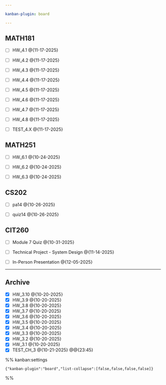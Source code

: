 ```yaml
---

kanban-plugin: board

---
```


## MATH181

- [ ] HW_4.1 @{11-17-2025}
- [ ] HW_4.2 @{11-17-2025}
- [ ] HW_4.3 @{11-17-2025}
- [ ] HW_4.4 @{11-17-2025}
- [ ] HW_4.5 @{11-17-2025}
- [ ] HW_4.6 @{11-17-2025}
- [ ] HW_4.7 @{11-17-2025}
- [ ] HW_4.8 @{11-17-2025}
- [ ] TEST_4.X @{11-17-2025}


## MATH251

- [ ] HW_6.1 @{10-24-2025}
- [ ] HW_6.2 @{10-24-2025}
- [ ] HW_6.3 @{10-24-2025}


## CS202

- [ ] pa14 @{10-26-2025}
- [ ] quiz14 @{10-26-2025}


## CIT260

- [ ] Module 7 Quiz @{10-31-2025}
- [ ] Technical Project - System Design @{11-14-2025}
- [ ] In-Person Presentation @{12-05-2025}


***

## Archive

- [x] HW_3.10 @{10-20-2025}
- [x] HW_3.9 @{10-20-2025}
- [x] HW_3.8 @{10-20-2025}
- [x] HW_3.7 @{10-20-2025}
- [x] HW_3.6 @{10-20-2025}
- [x] HW_3.5 @{10-20-2025}
- [x] HW_3.4 @{10-20-2025}
- [x] HW_3.3 @{10-20-2025}
- [x] HW_3.2 @{10-20-2025}
- [x] HW_3.1 @{10-20-2025}
- [x] TEST_CH_3 @{10-21-2025} @@{23:45}

%% kanban:settings
```
{"kanban-plugin":"board","list-collapse":[false,false,false,false]}
```
%%